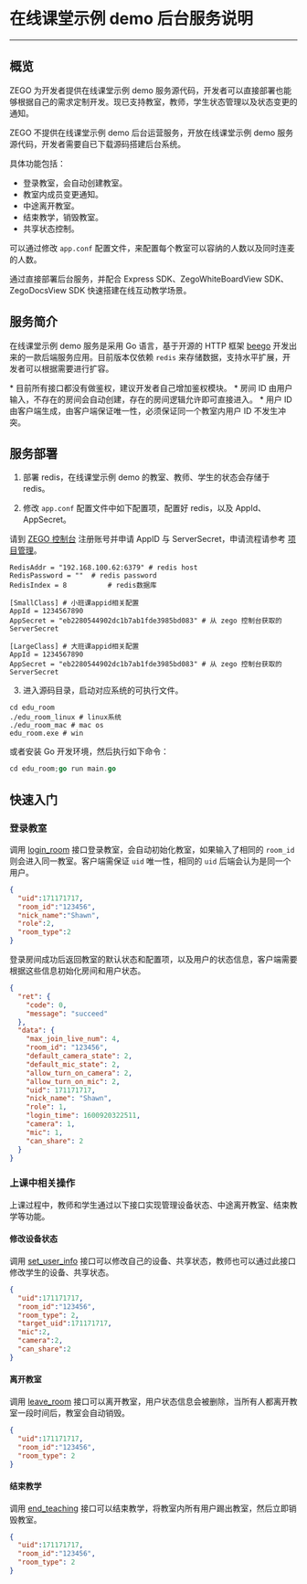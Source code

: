 # 在线课堂示例 demo 后台服务说明
---

##  概览

ZEGO 为开发者提供在线课堂示例 demo 服务源代码，开发者可以直接部署也能够根据自己的需求定制开发。现已支持教室，教师，学生状态管理以及状态变更的通知。

<Warning title="注意">

ZEGO 不提供在线课堂示例 demo 后台运营服务，开放在线课堂示例 demo 服务源代码，开发者需要自已下载源码搭建后台系统。  
</Warning>


具体功能包括：

- 登录教室，会自动创建教室。
- 教室内成员变更通知。
- 中途离开教室。
- 结束教学，销毁教室。
- 共享状态控制。

可以通过修改 `app.conf` 配置文件，来配置每个教室可以容纳的人数以及同时连麦的人数。

通过直接部署后台服务，并配合 Express SDK、ZegoWhiteBoardView SDK、ZegoDocsView SDK 快速搭建在线互动教学场景。



##  服务简介

在线课堂示例 demo 服务是采用 Go 语言，基于开源的 HTTP 框架 [beego](https://github.com/astaxie/beego) 开发出来的一款后端服务应用。目前版本仅依赖 `redis` 来存储数据，支持水平扩展，开发者可以根据需要进行扩容。


<Warning title="注意">
* 目前所有接口都没有做鉴权，建议开发者自己增加鉴权模块。  
* 房间 ID 由用户输入，不存在的房间会自动创建，存在的房间逻辑允许即可直接进入。  
* 用户 ID 由客户端生成，由客户端保证唯一性，必须保证同一个教室内用户 ID 不发生冲突。  
</Warning>


##  服务部署

1. 部署 redis，在线课堂示例 demo 的教室、教师、学生的状态会存储于 redis。

2. 修改 `app.conf` 配置文件中如下配置项，配置好 redis，以及 AppId、AppSecret。

<Note title="说明">

请到 [ZEGO 控制台](https://console-express.zego.im/account/login) 注册账号并申请 AppID 与 ServerSecret，申请流程请参考 [项目管理](https://doc-zh.zego.im/zh/1265.html)。  
</Note>

```
RedisAddr = "192.168.100.62:6379" # redis host
RedisPassword = ""	# redis password
RedisIndex = 8			# redis数据库

[SmallClass] # 小班课appid相关配置
AppId = 1234567890
AppSecret = "eb2280544902dc1b7ab1fde3985bd083" # 从 zego 控制台获取的 ServerSecret

[LargeClass] # 大班课appid相关配置
AppId = 1234567890
AppSecret = "eb2280544902dc1b7ab1fde3985bd083" # 从 zego 控制台获取的 ServerSecret
```

3. 进入源码目录，启动对应系统的可执行文件。

```
cd edu_room
./edu_room_linux # linux系统
./edu_room_mac # mac os
edu_room.exe # win
```
或者安装 Go 开发环境，然后执行如下命令：

```go
cd edu_room;go run main.go
```



## 快速入门

### 登录教室

调用 [login_room](/large-class/server-api/login-room) 接口登录教室，会自动初始化教室，如果输入了相同的 `room_id` 则会进入同一教室。客户端需保证 `uid` 唯一性，相同的 `uid` 后端会认为是同一个用户。


```json
{
  "uid":171171717,
  "room_id":"123456",
  "nick_name":"Shawn",
  "role":2,
  "room_type":2
}
```


登录房间成功后返回教室的默认状态和配置项，以及用户的状态信息，客户端需要根据这些信息初始化房间和用户状态。


```json
{
  "ret": {
    "code": 0,
    "message": "succeed"
  },
  "data": {
    "max_join_live_num": 4,
    "room_id": "123456",
    "default_camera_state": 2,
    "default_mic_state": 2,
    "allow_turn_on_camera": 2,
    "allow_turn_on_mic": 2,
    "uid": 171171717,
    "nick_name": "Shawn",
    "role": 1,
    "login_time": 1600920322511,
    "camera": 1,
    "mic": 1,
    "can_share": 2
  }
}
```


### 上课中相关操作

上课过程中，教师和学生通过以下接口实现管理设备状态、中途离开教室、结束教学等功能。

#### 修改设备状态

调用 [set_user_info](/large-class/server-api/set-user-info) 接口可以修改自己的设备、共享状态，教师也可以通过此接口修改学生的设备、共享状态。

```json
{
  "uid":171171717,
  "room_id":"123456",
  "room_type": 2,
  "target_uid":171171717,
  "mic":2,
  "camera":2,
  "can_share":2
}
```


#### 离开教室

调用 [leave_room](/large-class/server-api/leave-room) 接口可以离开教室，用户状态信息会被删除，当所有人都离开教室一段时间后，教室会自动销毁。


```json
{
  "uid":171171717,
  "room_id":"123456",
  "room_type": 2
}
```

#### 结束教学

调用 [end_teaching](/large-class/server-api/end-teaching) 接口可以结束教学，将教室内所有用户踢出教室，然后立即销毁教室。

```json
{
  "uid":171171717,
  "room_id":"123456",
  "room_type": 2
}
```
